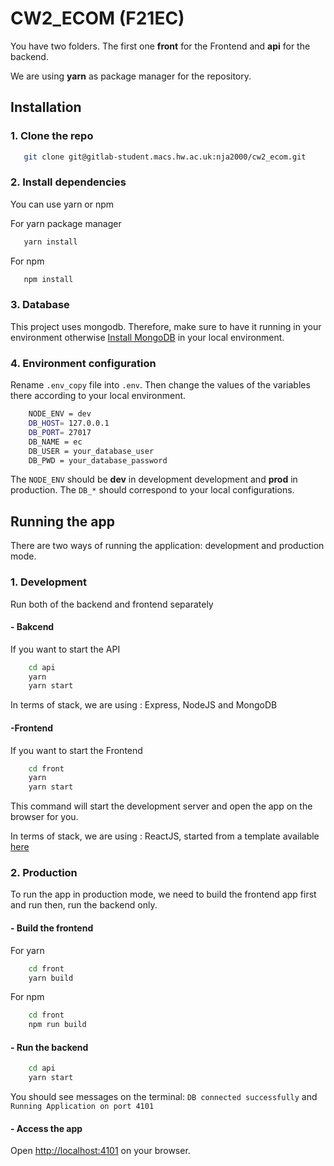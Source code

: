 # CW2_ECOM (F21EC)

You have two folders. The first one **front** for the Frontend and **api** for the backend.

We are using **yarn** as package manager for the repository.

## Installation
### 1. Clone the repo
```bash
   git clone git@gitlab-student.macs.hw.ac.uk:nja2000/cw2_ecom.git
```
### 2. Install dependencies
You can use yarn or npm

For yarn package manager
```bash
   yarn install
```
For npm 
```bash
   npm install
```
### 3. Database 
This project uses mongodb. Therefore, make sure to have it running in your environment otherwise [Install MongoDB](https://docs.mongodb.com/manual/installation/#mongodb-community-edition-installation-tutorials) in your local environment.

### 4. Environment configuration
Rename ``.env_copy`` file into ``.env``. Then change the values of the variables there according to your local environment.

```bash
    NODE_ENV = dev
    DB_HOST= 127.0.0.1
    DB_PORT= 27017
    DB_NAME = ec
    DB_USER = your_database_user
    DB_PWD = your_database_password
```
The ``NODE_ENV`` should be __dev__ in development development and __prod__ in production. The ``DB_*`` should correspond to your local configurations. 

## Running the app
There are two ways of running the application: development and production mode.
### 1. Development
Run both of the backend and frontend separately

#### - Bakcend

If you want to start the API

```bash
    cd api
    yarn
    yarn start
```

In terms of stack, we are using : Express, NodeJS and MongoDB

#### -Frontend

If you want to start the Frontend

```bash
    cd front
    yarn
    yarn start
```
This command will start the development server and open the app on the browser for you.

In terms of stack, we are using : ReactJS, started from a template available [here](https://github.com/BPouncey/ReactJS-ecommerce-template) 

### 2. Production
To run the app in production mode, we need to build the frontend app first and run then, run the backend only.
#### - Build the frontend
For yarn
```bash
    cd front
    yarn build
```
For npm
```bash
    cd front
    npm run build
```

#### - Run the backend

```bash
    cd api
    yarn start
```

You should see messages on the terminal: ``DB connected successfully`` and ``Running Application on port 4101`` 
#### - Access the app
Open [http://localhost:4101](http://localhost:4101) on your browser. 